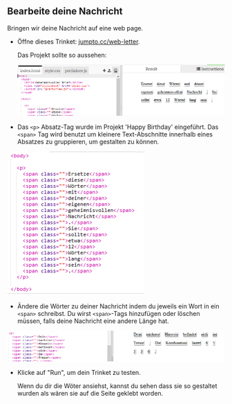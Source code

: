 ## Bearbeite deine Nachricht

Bringen wir deine Nachricht auf eine web page.

+ Öffne dieses Trinket: <a href="http://jumpto.cc/web-letter" target="_blank">jumpto.cc/web-letter</a>.
    
    Das Projekt sollte so aussehen:
    
    ![Screenshot](images/letter-starter.png)

+ Das `<p>` Absatz-Tag wurde im Projekt 'Happy Birthday' eingeführt. Das `<span>` Tag wird benutzt um kleinere Text-Abschnitte innerhalb eines Absatzes zu gruppieren, um gestalten zu können.

![Screenshot](images/letter-placeholder.png)

+ Ändere die Wörter zu deiner Nachricht indem du jeweils ein Wort in ein `<span>` schreibst. Du wirst `<span>`-Tags hinzufügen oder löschen müssen, falls deine Nachricht eine andere Länge hat. 

![screenshot](images/letter-message.png)

+ Klicke auf "Run", um dein Trinket zu testen.
    
    Wenn du dir die Wöter ansiehst, kannst du sehen dass sie so gestaltet wurden als wären sie auf die Seite geklebt worden.